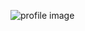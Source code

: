 ![profile image](https://avatars.githubusercontent.com/u/58769407?s=400&u=0d2e980249b42096953b14b7ff37c78843559dfb&v=4)
